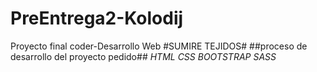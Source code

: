# PreEntrega2-Kolodij
Proyecto final coder-Desarrollo Web
#SUMIRE TEJIDOS#
##proceso de desarrollo del proyecto pedido##
*HTML CSS BOOTSTRAP SASS*
